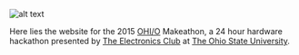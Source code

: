 ![alt text][makeathon-logo]

Here lies the website for the 2015 [OHI/O](http://hack.osu.edu "OHI/O)") Makeathon, a 24 hour hardware hackathon presented by [The Electronics Club](http://electronicsosu.com "The Electronics Club") at [The Ohio State University](https://osu.edu "The Ohio State University").



[makeathon-logo]: http://make-oh.io/assets/img/logo/makeathon_logo-OPTIMIZED.svg "OHI/O Makeathon"
